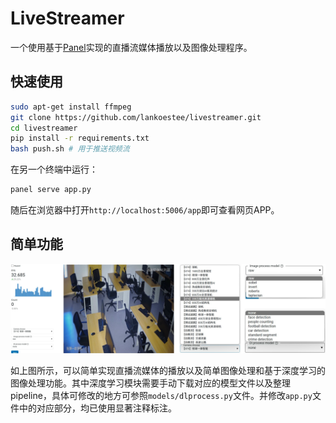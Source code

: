 # LiveStreamer

一个使用基于[Panel](https://github.com/holoviz/panel)实现的直播流媒体播放以及图像处理程序。

## 快速使用

```bash
sudo apt-get install ffmpeg
git clone https://github.com/lankoestee/livestreamer.git
cd livestreamer
pip install -r requirements.txt
bash push.sh # 用于推送视频流
```

在另一个终端中运行：

```bash
panel serve app.py
```

随后在浏览器中打开`http://localhost:5006/app`即可查看网页APP。

## 简单功能

![](./assets/基础.svg)

如上图所示，可以简单实现直播流媒体的播放以及简单图像处理和基于深度学习的图像处理功能。其中深度学习模块需要手动下载对应的模型文件以及整理pipeline，具体可修改的地方可参照`models/dlprocess.py`文件。并修改`app.py`文件中的对应部分，均已使用显著注释标注。